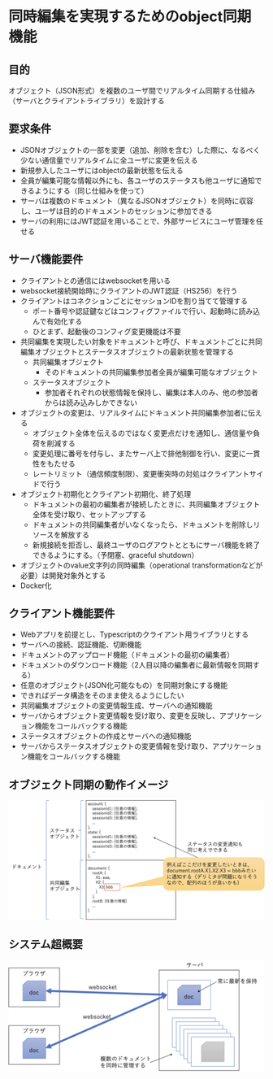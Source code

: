 同時編集を実現するためのobject同期機能
=====



## 目的

オブジェクト（JSON形式）を複数のユーザ間でリアルタイム同期する仕組み（サーバとクライアントライブラリ）を設計する



## 要求条件

* JSONオブジェクトの一部を変更（追加、削除を含む）した際に、なるべく少ない通信量でリアルタイムに全ユーザに変更を伝える
* 新規参入したユーザにはobjectの最新状態を伝える
* 全員が編集可能な情報以外にも、各ユーザのステータスも他ユーザに通知できるようにする（同じ仕組みを使って）
* サーバは複数のドキュメント（異なるJSONオブジェクト）を同時に収容し、ユーザは目的のドキュメントのセッションに参加できる
* サーバの利用にはJWT認証を用いることで、外部サービスにユーザ管理を任せる



## サーバ機能要件

* クライアントとの通信にはwebsocketを用いる
* websocket接続開始時にクライアントのJWT認証（HS256）を行う
* クライアントはコネクションごとにセッションIDを割り当てて管理する
  * ポート番号や認証鍵などはコンフィグファイルで行い、起動時に読み込んで有効化する
  * ひとまず、起動後のコンフィグ変更機能は不要
* 共同編集を実現したい対象をドキュメントと呼び、ドキュメントごとに共同編集オブジェクトとステータスオブジェクトの最新状態を管理する
  * 共同編集オブジェクト
    * そのドキュメントの共同編集参加者全員が編集可能なオブジェクト
  * ステータスオブジェクト
    * 参加者それぞれの状態情報を保持し、編集は本人のみ、他の参加者からは読み込みしかできない
* オブジェクトの変更は、リアルタイムにドキュメント共同編集参加者に伝える
  * オブジェクト全体を伝えるのではなく変更点だけを通知し、通信量や負荷を削減する
  * 変更処理に番号を付与し、またサーバ上で排他制御を行い、変更に一貫性をもたせる
  * レートリミット（通信頻度制限）、変更衝突時の対処はクライアントサイドで行う
* オブジェクト初期化とクライアント初期化、終了処理
  * ドキュメントの最初の編集者が接続したときに、共同編集オブジェクト全体を受け取り、セットアップする
  * ドキュメントの共同編集者がいなくなったら、ドキュメントを削除しリソースを解放する
  * 新規接続を拒否し、最終ユーザのログアウトとともにサーバ機能を終了できるようにする。（予閉塞、graceful shutdown）
* オブジェクトのvalue文字列の同時編集（operational transformationなどが必要）は開発対象外とする
* Docker化



## クライアント機能要件

* Webアプリを前提とし、Typescriptのクライアント用ライブラリとする
* サーバへの接続、認証機能、切断機能
* ドキュメントのアップロード機能（ドキュメントの最初の編集者）
* ドキュメントのダウンロード機能（2人目以降の編集者に最新情報を同期する）
* 任意のオブジェクト(JSON化可能なもの）を同期対象にする機能
* できればデータ構造をそのまま使えるようにしたい
* 共同編集オブジェクトの変更情報生成、サーバへの通知機能
* サーバからオブジェクト変更情報を受け取り、変更を反映し、アプリケーション機能をコールバックする機能
* ステータスオブジェクトの作成とサーバへの通知機能
* サーバからステータスオブジェクトの変更情報を受け取り、アプリケーション機能をコールバックする機能



## オブジェクト同期の動作イメージ

![sync_image](images/sync_image.png)



## システム超概要

![system_summary](images/system_summary.png)

